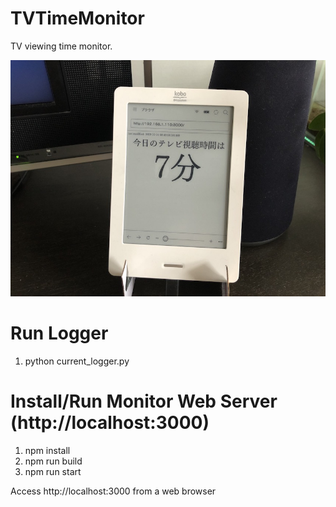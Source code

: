 # TVTimeMonitor
TV viewing time monitor.

![viewer](docs/viewer.jpg)

# Run Logger
1. python current_logger.py

# Install/Run Monitor Web Server (http://localhost:3000)
1. npm install
1. npm run build
1. npm run start

Access http://localhost:3000 from a web browser

